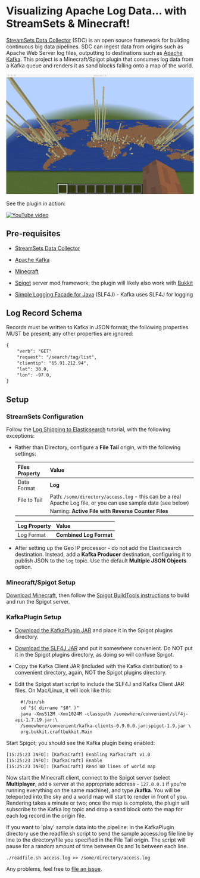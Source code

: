 Visualizing Apache Log Data... with StreamSets & Minecraft! 
===========================================================

[StreamSets Data Collector](https://streamsets.com/product/) (SDC) is an open source framework for building continuous big data pipelines. SDC can ingest data from origins such as Apache Web Server log files, outputting to destinations such as [Apache Kafka](http://kafka.apache.org/). This project is a Minecraft/Spigot plugin that consumes log data from a Kafka queue and renders it as sand blocks falling onto a map of the world.

![Screenshot](KafkaPlugin.png)

See the plugin in action:

[![YouTube video](http://img.youtube.com/vi/yH8xZIxiThk/0.jpg)](http://www.youtube.com/watch?v=yH8xZIxiThk)

Pre-requisites
--------------

* [StreamSets Data Collector](https://streamsets.com/product/)

* [Apache Kafka](http://kafka.apache.org/)

* [Minecraft](https://minecraft.net/)

* [Spigot](https://www.spigotmc.org/) server mod framework; the plugin will likely also work with [Bukkit](https://bukkit.org/)

* [Simple Logging Facade for Java](http://www.slf4j.org/) (SLF4J) - Kafka uses SLF4J for logging

Log Record Schema
-----------------

Records must be written to Kafka in JSON format; the following properties MUST be present; any other properties are ignored:

	{
	    "verb": "GET"
	    "request": "/search/tag/list",
	    "clientip": "65.91.212.94",
	    "lat": 38.0,
	    "lon": -97.0,
	}

Setup
-----

### StreamSets Configuration

Follow the [Log Shipping to Elasticsearch](https://github.com/streamsets/tutorials/blob/master/tutorial-1/readme.md) tutorial, with the following exceptions:

* Rather than Directory, configure a **File Tail** origin, with the following settings:

  | Files Property | Value |
  | --- | --- |
  | Data Format | **Log** |
  | File to Tail | Path: `/some/directory/access.log` - this can be a real Apache Log file, or you can use sample data (see below) |
  | | Naming: **Active File with Reverse Counter Files** |

  | Log Property | Value |
  | --- | --- |
  | Log Format | **Combined Log Format** |

* After setting up the Geo IP processor - do not add the Elasticsearch destination. Instead, add a **Kafka Producer** destination, configuring it to publish JSON to the `log` topic. Use the default **Multiple JSON Objects** option.

### Minecraft/Spigot Setup

[Download Minecraft](https://minecraft.net/download), then follow the [Spigot BuildTools instructions](https://www.spigotmc.org/wiki/buildtools/) to build and run the Spigot server.

### KafkaPlugin Setup

* [Download the KafkaPlugin JAR](https://github.com/metadaddy/KafkaPlugin/blob/master/dist/KafkaCraft.jar?raw=true) and place it in the Spigot plugins directory.

* [Download the SLF4J JAR](http://www.slf4j.org/download.html) and put it somewhere convenient. Do NOT put it in the Spigot plugins directory, as doing so will confuse Spigot.

* Copy the Kafka Client JAR (included with the Kafka distribution) to a convenient directory, again, NOT the Spigot plugins directory.

* Edit the Spigot start script to include the SLF4J and Kafka Client JAR files. On Mac/Linux, it will look like this:

        #!/bin/sh
        cd "$( dirname "$0" )"
        java -Xms512M -Xmx1024M -classpath /somewhere/convenient/slf4j-api-1.7.19.jar:\
        /somewhere/convenient/kafka-clients-0.9.0.0.jar:spigot-1.9.jar \
        org.bukkit.craftbukkit.Main

Start Spigot; you should see the Kafka plugin being enabled:

	[15:25:23 INFO]: [KafkaCraft] Enabling KafkaCraft v1.0
	[15:25:23 INFO]: [KafkaCraft] Enable
	[15:25:23 INFO]: [KafkaCraft] Read 80 lines of world map

Now start the Minecraft client, connect to the Spigot server (select **Multiplayer**, add a server at the appropriate address - `127.0.0.1` if you're running everything on the same machine), and type **/kafka**. You will be teleported into the sky and a world map will start to render in front of you. Rendering takes a minute or two; once the map is complete, the plugin will subscribe to the Kafka log topic and drop a sand block onto the map for each log record in the origin file.

If you want to 'play' sample data into the pipeline: in the KafkaPlugin directory use the readfile.sh script to send the sample access.log file line by line to the directory/file you specified in the File Tail origin. The script will pause for a random amount of time between 0s and 1s between each line.

	./readfile.sh access.log >> /some/directory/access.log

Any problems, feel free to [file an issue](https://github.com/metadaddy/KafkaPlugin/issues).
